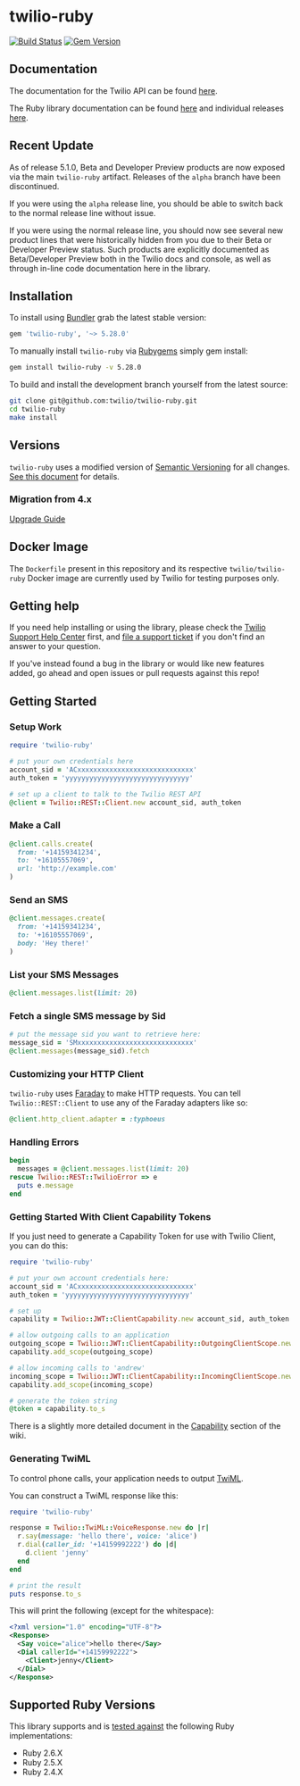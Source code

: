 # twilio-ruby

[![Build Status](https://img.shields.io/travis/twilio/twilio-ruby.svg)][travis]
[![Gem Version](https://img.shields.io/gem/v/twilio-ruby.svg)](https://rubygems.org/gems/twilio-ruby)

## Documentation

The documentation for the Twilio API can be found [here][apidocs].

The Ruby library documentation can be found [here][libdocs] and individual releases [here][refdocs].

## Recent Update

As of release 5.1.0, Beta and Developer Preview products are now exposed via
the main `twilio-ruby` artifact. Releases of the `alpha` branch have been
discontinued.

If you were using the `alpha` release line, you should be able to switch back
to the normal release line without issue.

If you were using the normal release line, you should now see several new
product lines that were historically hidden from you due to their Beta or
Developer Preview status. Such products are explicitly documented as
Beta/Developer Preview both in the Twilio docs and console, as well as through
in-line code documentation here in the library.

## Installation

To install using [Bundler][bundler] grab the latest stable version:

```ruby
gem 'twilio-ruby', '~> 5.28.0'
```

To manually install `twilio-ruby` via [Rubygems][rubygems] simply gem install:

```bash
gem install twilio-ruby -v 5.28.0
```

To build and install the development branch yourself from the latest source:

```bash
git clone git@github.com:twilio/twilio-ruby.git
cd twilio-ruby
make install
```

## Versions

`twilio-ruby` uses a modified version of [Semantic Versioning](https://semver.org) for all changes. [See this document](VERSIONS.md) for details.

### Migration from 4.x

[Upgrade Guide][upgrade]

## Docker Image

The `Dockerfile` present in this repository and its respective `twilio/twilio-ruby` Docker image are currently used by Twilio for testing purposes only.

## Getting help

If you need help installing or using the library, please check the [Twilio Support Help Center](https://support.twilio.com) first, and [file a support ticket](https://twilio.com/help/contact) if you don't find an answer to your question.

If you've instead found a bug in the library or would like new features added, go ahead and open issues or pull requests against this repo!

## Getting Started

### Setup Work

```ruby
require 'twilio-ruby'

# put your own credentials here
account_sid = 'ACxxxxxxxxxxxxxxxxxxxxxxxxxxxxx'
auth_token = 'yyyyyyyyyyyyyyyyyyyyyyyyyyyyyyy'

# set up a client to talk to the Twilio REST API
@client = Twilio::REST::Client.new account_sid, auth_token
```

### Make a Call

```ruby
@client.calls.create(
  from: '+14159341234',
  to: '+16105557069',
  url: 'http://example.com'
)
```

### Send an SMS

```ruby
@client.messages.create(
  from: '+14159341234',
  to: '+16105557069',
  body: 'Hey there!'
)
```

### List your SMS Messages

```ruby
@client.messages.list(limit: 20)
```

### Fetch a single SMS message by Sid

```ruby
# put the message sid you want to retrieve here:
message_sid = 'SMxxxxxxxxxxxxxxxxxxxxxxxxxxxxx'
@client.messages(message_sid).fetch
```

### Customizing your HTTP Client

`twilio-ruby` uses [Faraday][faraday] to make HTTP requests. You can tell `Twilio::REST::Client` to use any of the Faraday adapters like so:

```ruby
@client.http_client.adapter = :typhoeus
```

### Handling Errors

```ruby
begin
  messages = @client.messages.list(limit: 20)
rescue Twilio::REST::TwilioError => e
  puts e.message
end
```

### Getting Started With Client Capability Tokens

If you just need to generate a Capability Token for use with Twilio Client, you can do this:

```ruby
require 'twilio-ruby'

# put your own account credentials here:
account_sid = 'ACxxxxxxxxxxxxxxxxxxxxxxxxxxxxx'
auth_token = 'yyyyyyyyyyyyyyyyyyyyyyyyyyyyyyy'

# set up
capability = Twilio::JWT::ClientCapability.new account_sid, auth_token

# allow outgoing calls to an application
outgoing_scope = Twilio::JWT::ClientCapability::OutgoingClientScope.new 'AP11111111111111111111111111111111'
capability.add_scope(outgoing_scope)

# allow incoming calls to 'andrew'
incoming_scope = Twilio::JWT::ClientCapability::IncomingClientScope.new 'andrew'
capability.add_scope(incoming_scope)

# generate the token string
@token = capability.to_s
```

There is a slightly more detailed document in the [Capability][capability] section of the wiki.

### Generating TwiML

To control phone calls, your application needs to output [TwiML][twiml].

You can construct a TwiML response like this:

```ruby
require 'twilio-ruby'

response = Twilio::TwiML::VoiceResponse.new do |r|
  r.say(message: 'hello there', voice: 'alice')
  r.dial(caller_id: '+14159992222') do |d|
    d.client 'jenny'
  end
end

# print the result
puts response.to_s
```

This will print the following (except for the whitespace):

```xml
<?xml version="1.0" encoding="UTF-8"?>
<Response>
  <Say voice="alice">hello there</Say>
  <Dial callerId="+14159992222">
    <Client>jenny</Client>
  </Dial>
</Response>
```

## Supported Ruby Versions

This library supports and is [tested against][travis] the following Ruby implementations:

- Ruby 2.6.X
- Ruby 2.5.X
- Ruby 2.4.X

[apidocs]: https://www.twilio.com/docs/api
[twiml]: https://www.twilio.com/docs/api/twiml
[libdocs]: https://www.twilio.com/docs/libraries/ruby
[refdocs]: https://twilio.github.io/twilio-ruby
[capability]: https://github.com/twilio/twilio-ruby/wiki/JWT-Tokens
[examples]: https://github.com/twilio/twilio-ruby/blob/master/examples
[wiki]: https://github.com/twilio/twilio-ruby/wiki
[bundler]: https://bundler.io
[rubygems]: https://rubygems.org
[gem]: https://rubygems.org/gems/twilio
[travis]: https://travis-ci.org/twilio/twilio-ruby
[upgrade]: https://github.com/twilio/twilio-ruby/wiki/Ruby-Version-5.x-Upgrade-Guide
[issues]: https://github.com/twilio/twilio-ruby/issues
[faraday]: https://github.com/lostisland/faraday
